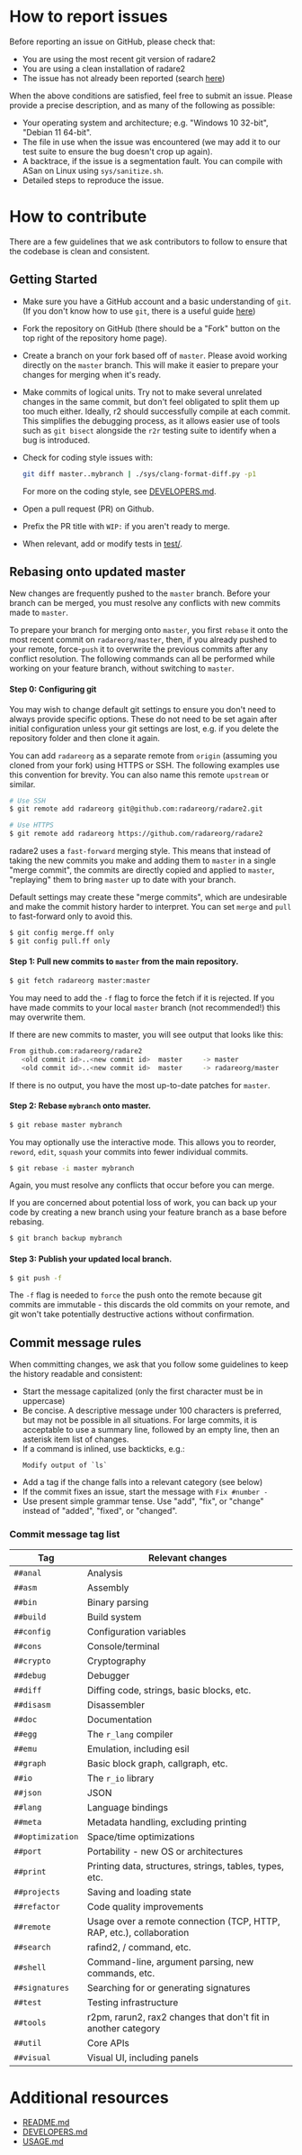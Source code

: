 # How to report issues

Before reporting an issue on GitHub, please check that:
* You are using the most recent git version of radare2
* You are using a clean installation of radare2
* The issue has not already been reported (search
  [here](https://github.com/radareorg/radare2/issues))

When the above conditions are satisfied, feel free to submit an issue. Please
provide a precise description, and as many of the following as possible:

* Your operating system and architecture; e.g. "Windows 10 32-bit", "Debian 11
  64-bit".
* The file in use when the issue was encountered (we may add it to our test
  suite to ensure the bug doesn't crop up again).
* A backtrace, if the issue is a segmentation fault. You can compile with ASan
  on Linux using `sys/sanitize.sh`.
* Detailed steps to reproduce the issue.

# How to contribute

There are a few guidelines that we ask contributors to follow to ensure that
the codebase is clean and consistent.

## Getting Started

* Make sure you have a GitHub account and a basic understanding of `git`. (If
  you don't know how to use `git`, there is a useful guide
  [here](https://learnxinyminutes.com/docs/git))
* Fork the repository on GitHub (there should be a "Fork" button on the top
  right of the repository home page).
* Create a branch on your fork based off of `master`. Please avoid working
  directly on the `master` branch. This will make it easier to prepare your
  changes for merging when it's ready.
* Make commits of logical units. Try not to make several unrelated changes in
  the same commit, but don't feel obligated to split them up too much either.
  Ideally, r2 should successfully compile at each commit. This simplifies the
  debugging process, as it allows easier use of tools such as `git bisect`
  alongside the `r2r` testing suite to identify when a bug is introduced.
* Check for coding style issues with:

  ```sh
  git diff master..mybranch | ./sys/clang-format-diff.py -p1
  ```

  For more on the coding style, see [DEVELOPERS.md](DEVELOPERS.md).
* Open a pull request (PR) on Github.
* Prefix the PR title with `WIP:` if you aren't ready to merge.
* When relevant, add or modify tests in [test/](test).

## Rebasing onto updated master

New changes are frequently pushed to the `master` branch. Before your branch
can be merged, you must resolve any conflicts with new commits made to
`master`.

To prepare your branch for merging onto `master`, you first `rebase` it onto
the most recent commit on `radareorg/master`, then, if you already pushed to
your remote, force-`push` it to overwrite the previous commits after any
conflict resolution. The following commands can all be performed while working
on your feature branch, without switching to `master`.

#### Step 0: Configuring git

You may wish to change default git settings to ensure you don't need to always
provide specific options. These do not need to be set again after initial
configuration unless your git settings are lost, e.g. if you delete the
repository folder and then clone it again.

You can add `radareorg` as a separate remote from `origin` (assuming you cloned
from your fork) using HTTPS or SSH. The following examples use this convention
for brevity. You can also name this remote `upstream` or similar.

```sh
# Use SSH
$ git remote add radareorg git@github.com:radareorg/radare2.git

# Use HTTPS
$ git remote add radareorg https://github.com/radareorg/radare2
```

radare2 uses a `fast-forward` merging style. This means that instead of taking
the new commits you make and adding them to `master` in a single "merge
commit", the commits are directly copied and applied to `master`, "replaying"
them to bring `master` up to date with your branch.

Default settings may create these "merge commits", which are undesirable and
make the commit history harder to interpret. You can set `merge` and `pull` to
fast-forward only to avoid this.

```sh
$ git config merge.ff only
$ git config pull.ff only
```

#### Step 1: Pull new commits to `master` from the main repository.

```sh
$ git fetch radareorg master:master
```

You may need to add the `-f` flag to force the fetch if it is rejected. If you
have made commits to your local `master` branch (not recommended!) this may
overwrite them.

If there are new commits to master, you will see output that looks like this:

```sh
From github.com:radareorg/radare2
   <old commit id>..<new commit id>  master     -> master
   <old commit id>..<new commit id>  master     -> radareorg/master
```

If there is no output, you have the most up-to-date patches for `master`.

#### Step 2: Rebase `mybranch` onto master.

```sh
$ git rebase master mybranch
```

You may optionally use the interactive mode. This allows you to reorder,
`reword`, `edit`, `squash` your commits into fewer individual commits.

```sh
$ git rebase -i master mybranch
```

Again, you must resolve any conflicts that occur before you can merge.

If you are concerned about potential loss of work, you can back up your code by
creating a new branch using your feature branch as a base before rebasing.

```sh
$ git branch backup mybranch
```

#### Step 3: Publish your updated local branch.

```sh
$ git push -f
```

The `-f` flag is needed to `force` the push onto the remote because git commits
are immutable - this discards the old commits on your remote, and git won't
take potentially destructive actions without confirmation.

## Commit message rules

When committing changes, we ask that you follow some guidelines to keep the
history readable and consistent:

* Start the message capitalized (only the first character must be in uppercase)
* Be concise. A descriptive message under 100 characters is preferred, but may
  not be possible in all situations. For large commits, it is acceptable to use
  a summary line, followed by an empty line, then an asterisk item list of
  changes.
* If a command is inlined, use backticks, e.g.:
  ```
  Modify output of `ls`
  ```
* Add a tag if the change falls into a relevant category (see below)
* If the commit fixes an issue, start the message with `Fix #number - `
* Use present simple grammar tense. Use "add", "fix", or "change" instead of
  "added", "fixed", or "changed".

### Commit message tag list

| Tag              | Relevant changes |
|------------------|------------------|
| `##anal`         | Analysis |
| `##asm`          | Assembly |
| `##bin`          | Binary parsing |
| `##build`        | Build system |
| `##config`       | Configuration variables |
| `##cons`         | Console/terminal |
| `##crypto`       | Cryptography |
| `##debug`        | Debugger |
| `##diff`         | Diffing code, strings, basic blocks, etc. |
| `##disasm`       | Disassembler |
| `##doc`          | Documentation |
| `##egg`          | The `r_lang` compiler |
| `##emu`          | Emulation, including esil |
| `##graph`        | Basic block graph, callgraph, etc. |
| `##io`           | The `r_io` library |
| `##json`         | JSON |
| `##lang`         | Language bindings |
| `##meta`         | Metadata handling, excluding printing |
| `##optimization` | Space/time optimizations |
| `##port`         | Portability - new OS or architectures |
| `##print`        | Printing data, structures, strings, tables, types, etc. |
| `##projects`     | Saving and loading state |
| `##refactor`     | Code quality improvements |
| `##remote`       | Usage over a remote connection (TCP, HTTP, RAP, etc.), collaboration |
| `##search`       | rafind2, / command, etc. |
| `##shell`        | Command-line, argument parsing, new commands, etc. |
| `##signatures`   | Searching for or generating signatures |
| `##test`         | Testing infrastructure |
| `##tools`        | r2pm, rarun2, rax2 changes that don't fit in another category |
| `##util`         | Core APIs |
| `##visual`       | Visual UI, including panels |

# Additional resources

 * [README.md](README.md)
 * [DEVELOPERS.md](DEVELOPERS.md)
 * [USAGE.md](USAGE.md)

